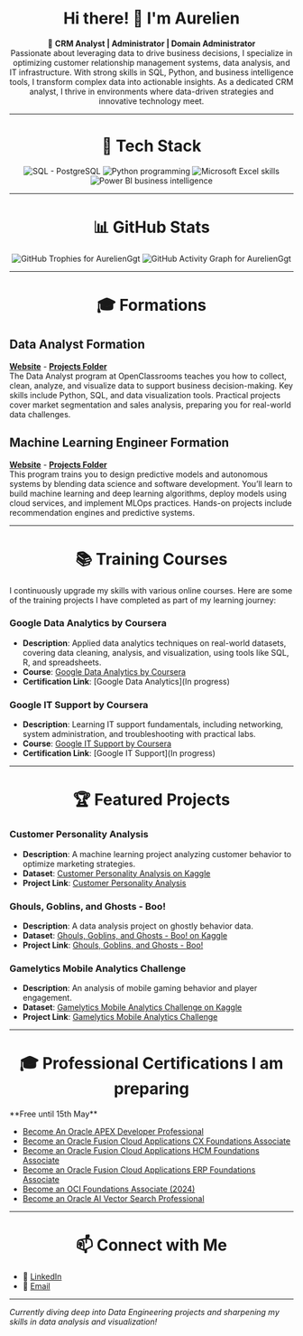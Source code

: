 <!-- (Note: GitHub README ne permet pas l'insertion de meta tags, mais nous pouvons optimiser le contenu textuel et les attributs alt pour le SEO.) -->

<h1 align="center">Hi there! 👋 I'm Aurelien</h1>

<p align="center">
  🚀 <strong>CRM Analyst | Administrator | Domain Administrator</strong><br>
  Passionate about leveraging data to drive business decisions, I specialize in optimizing customer relationship management systems, data analysis, and IT infrastructure. With strong skills in SQL, Python, and business intelligence tools, I transform complex data into actionable insights. As a dedicated CRM analyst, I thrive in environments where data-driven strategies and innovative technology meet.
</p>

---

<h1 align="center">🔧 Tech Stack</h1>
<p align="center">
  <img src="https://img.shields.io/badge/SQL-4479A1?style=for-the-badge&logo=postgresql&logoColor=white" alt="SQL - PostgreSQL">
  <img src="https://img.shields.io/badge/Python-3776AB?style=for-the-badge&logo=python&logoColor=white" alt="Python programming">
  <img src="https://img.shields.io/badge/Excel-217346?style=for-the-badge&logo=microsoft-excel&logoColor=white" alt="Microsoft Excel skills">
  <img src="https://img.shields.io/badge/BI-PowerBI-01A982?style=for-the-badge&logo=power-bi&logoColor=white" alt="Power BI business intelligence">
</p>

---

<h1 align="center">📊 GitHub Stats</h1>
<p align="center">
  <img src="https://github-profile-trophy.vercel.app/?username=AurelienGgt&theme=darkhub&margin-w=5" alt="GitHub Trophies for AurelienGgt">
  <img src="https://github-readme-activity-graph.vercel.app/graph?username=AurelienGgt&theme=react-dark" alt="GitHub Activity Graph for AurelienGgt">
</p>

---

<h1 align="center">🎓 Formations</h1>

## Data Analyst Formation
[**Website**](https://openclassrooms.com/fr/paths/324-data-analyst) - [**Projects Folder**](https://github.com/AurelienGgt/Data-Analyst-Formation)  
The Data Analyst program at OpenClassrooms teaches you how to collect, clean, analyze, and visualize data to support business decision-making. Key skills include Python, SQL, and data visualization tools. Practical projects cover market segmentation and sales analysis, preparing you for real-world data challenges.

## Machine Learning Engineer Formation
[**Website**](https://openclassrooms.com/fr/paths/148-ingenieur-machine-learning) - [**Projects Folder**](https://github.com/AurelienGgt/Machine-Learning-Engineer-formation)  
This program trains you to design predictive models and autonomous systems by blending data science and software development. You’ll learn to build machine learning and deep learning algorithms, deploy models using cloud services, and implement MLOps practices. Hands-on projects include recommendation engines and predictive systems.

---

<h1 align="center">📚 Training Courses</h1>
I continuously upgrade my skills with various online courses. Here are some of the training projects I have completed as part of my learning journey:

### Google Data Analytics by Coursera
- **Description**: Applied data analytics techniques on real-world datasets, covering data cleaning, analysis, and visualization, using tools like SQL, R, and spreadsheets.
- **Course**: [Google Data Analytics by Coursera](https://www.coursera.org/professional-certificates/google-data-analytics)
- **Certification Link**: [Google Data Analytics](In progress)

### Google IT Support by Coursera
- **Description**: Learning IT support fundamentals, including networking, system administration, and troubleshooting with practical labs.
- **Course**: [Google IT Support by Coursera](https://www.coursera.org/professional-certificates/google-it-support)
- **Certification Link**: [Google IT Support](In progress)

---

<h1 align="center">🏆 Featured Projects</h1>

### Customer Personality Analysis
- **Description**: A machine learning project analyzing customer behavior to optimize marketing strategies.
- **Dataset**: [Customer Personality Analysis on Kaggle](https://www.kaggle.com/datasets/imakash3011/customer-personality-analysis/code?datasetId=1546318&sortBy=voteCount)
- **Project Link**: [Customer Personality Analysis](https://github.com/AurelienGgt/Customer-Personality-Analysis)

### Ghouls, Goblins, and Ghosts - Boo!
- **Description**: A data analysis project on ghostly behavior data.
- **Dataset**: [Ghouls, Goblins, and Ghosts - Boo! on Kaggle](https://www.kaggle.com/datasets/imakash3011/customer-personality-analysis/code?datasetId=1546318&sortBy=voteCount)
- **Project Link**: [Ghouls, Goblins, and Ghosts - Boo!](https://github.com/AurelienGgt/ghouls-goblins-and-ghosts-boo)

### Gamelytics Mobile Analytics Challenge
- **Description**: An analysis of mobile gaming behavior and player engagement.
- **Dataset**: [Gamelytics Mobile Analytics Challenge on Kaggle](https://www.kaggle.com/datasets/debs2x/gamelytics-mobile-analytics-challenge/code)
- **Project Link**: [Gamelytics Mobile Analytics Challenge](https://github.com/AurelienGgt/Gamelytics_Mobile_Analytics_Challenge)

---

<h1 align="center">🎓 Professional Certifications I am preparing</h1>
**Free until 15th May**

- [Become An Oracle APEX Developer Professional](#)
- [Become an Oracle Fusion Cloud Applications CX Foundations Associate](#)
- [Become an Oracle Fusion Cloud Applications HCM Foundations Associate](#)
- [Become an Oracle Fusion Cloud Applications ERP Foundations Associate](#)
- [Become an OCI Foundations Associate (2024)](#)
- [Become an Oracle AI Vector Search Professional](#)

---

<h1 align="center">📫 Connect with Me</h1>

- 💼 [LinkedIn](https://www.linkedin.com/in/aurélien-gorguet/)
- 📧 [Email](mailto:aureliengorguet7@gmail.com)

---

*Currently diving deep into Data Engineering projects and sharpening my skills in data analysis and visualization!*
